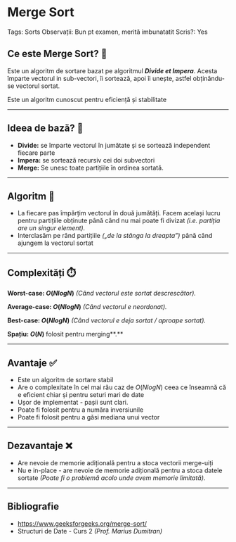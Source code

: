 # Merge Sort

Tags: Sorts
Observații: Bun pt examen, merită imbunatatit
Scris?: Yes

## Ce este Merge Sort? 🧐

Este un algoritm de sortare bazat pe algoritmul ***Divide et Impera***. Acesta împarte vectorul in sub-vectori, îi sortează, apoi îi unește, astfel obținându-se vectorul sortat.

Este un algoritm cunoscut pentru eficiență și stabilitate

---

## Ideea de bază? 🫎

- **Divide:** se împarte vectorul în jumătate și se sortează independent fiecare parte
- **Impera:** se sortează recursiv cei doi subvectori
- **Merge:** Se unesc toate partițiile în ordinea sortată.

---

## Algoritm 🐴

- La fiecare pas împărțim vectorul  în două jumătăți. Facem același lucru pentru partițiile obținute până când nu mai poate fi divizat *(i.e. partiția are un singur element).*
- Interclasăm pe rând partițiile *(„de la stânga la dreapta”)* până când ajungem la vectorul sortat

---

## Complexități ⏱️

**Worst-case: $O(N logN)$** *(Când vectorul este sortat descrescător).*

**Average-case: $O(N logN)$** *(Când vectorul e neordonat).*

**Best-case: $O(N logN)$** *(Când vectorul e deja sortat / aproape sortat).*

**Spațiu: $O(N)$** folosit pentru merging**.**

---

## Avantaje ✅

- Este un algoritm de sortare stabil
- Are o complexitate în cel mai rău caz de $O(N logN)$ ceea ce înseamnă că e eficient chiar și pentru seturi mari de date
- Ușor de implementat - pașii sunt clari.
- Poate fi folosit pentru a număra inversiunile
- Poate fi folosit pentru a găsi mediana unui vector

---

## Dezavantaje ❌

- Are nevoie de memorie adițională pentru a stoca vectorii merge-uiți
- Nu e in-place - are nevoie de memorie adițională pentru a stoca datele sortate *(Poate fi o problemă acolo unde avem memorie limitată)*.

---

## Bibliografie

- https://www.geeksforgeeks.org/merge-sort/
- Structuri de Date - Curs 2 *(Prof. Marius Dumitran)*
